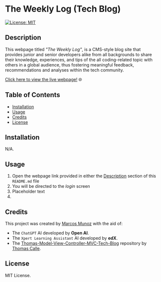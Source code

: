# The Weekly Log (Tech Blog)

[![License: MIT](https://img.shields.io/badge/License-MIT-blue.svg)](https://opensource.org/licenses/MIT)

## Description

This webpage titled _"The Weekly Log"_, is a CMS-style blog site that provides junior and senior developers alike from all backgrounds to share their knowledge, experiences, and tips of the all coding-related topic  with others in a global audience, thus fostering meaningful feedback, recommendations and analyses within the tech community.

[Click here to view the live webpage!](placeholderLink)  🌐

## Table of Contents

* [Installation](#installation)
* [Usage](#usage)
* [Credits](#credits)
* [License](#license)

## Installation

N/A.

## Usage

1. Open the webpage link provided in either the [Description](#description) section of this `README.md` file
2. You will be directed to the _login_ screen
3. Placeholder text
4. 

## Credits

This project was created by [Marcos Munoz](https://github.com/marcusmr15) with the aid of:

* The `ChatGPT` AI developed by __Open AI__.
* The `Xpert Learning Assistant` AI developed by __edX__.
* The [Thomas-Model-View-Controller-MVC-Tech-Blog](https://github.com/ThomasCalle/Thomas-Model-View-Controller-MVC-Tech-Blog) repository by [Thomas Calle](https://github.com/ThomasCalle).

## License

MIT License.
